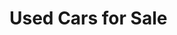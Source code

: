 <html>
  <script src='https://d3js.org/d3.v5.min.js'></script>
  <head>
    <link rel="stylesheet" href="styles.css">
  </head>
  <body onload='init()'>
    <h1>Used Cars for Sale</h1>
    <svg width=1000 height=1000>
    </svg>
    <div id="tooltip"></div>
    <script>
      async function init() {
        const data = await d3.csv('https://raw.githubusercontent.com/kellycosgrove/CS416_Narrative_Visualization/main/used_car_sales_agg.csv');
    var filteredData = data.filter(function(d){ return d.agesold > 4 })

    var result = [];
    filteredData.reduce(function(res, value) {
      if (!res[value.Make]) {
        res[value.Make] = { Make: value.Make, ID: 0*1 };
        result.push(res[value.Make])
      }
      res[value.Make].ID += value.ID*1;
      return res;
    }, {});

    console.log(filteredData)
    console.log(result)

    var margin = 400;
    var radius = 400;
    var amtOfBrands = 10;
    var colors = d3.schemeCategory10.slice(0,amtOfBrands);
      
    var tooltip = d3.select("#tooltip");

    var pie = d3.pie().value(function(d) {return d.ID});

    var path = d3.arc().innerRadius(0).outerRadius(radius);
    var ordScale = d3.scaleOrdinal()
                   .domain(result)
    .range(colors);

    var label = d3.arc()
                .outerRadius(radius)
                .innerRadius(0);

    d3.select("svg").append("g").attr("transform", "translate("+margin+","+margin+")");

    d3.select("g").selectAll("arc").data(pie(result)).enter().append("path")
               .attr("d", path)
               .attr("fill", function(d) { return ordScale(d.data.Make); });

    d3.select("g").selectAll("arc").data(pie(result)).enter().append("text")
               .attr("transform", function(d) { 
                        return "translate(" + label.centroid(d) + ")"; 
                })
               .text(function(d) { return d.data.Make; })
               .style("font-family", "arial")
               .style("font-size", 12);
      
    d3.selectAll("arc").data(pie(result)).enter().append("rect").on("mouseover", function(d,i) {
                  tooltip.style("opacity",1)
                         .style("left", (d3.event.pageX) + "px")
                         .style("top", (d3.event.pageY) + "px")
                         .html("item #" +i+ " is " + d);});
      }
    </script>
  </body>
</html>
  

